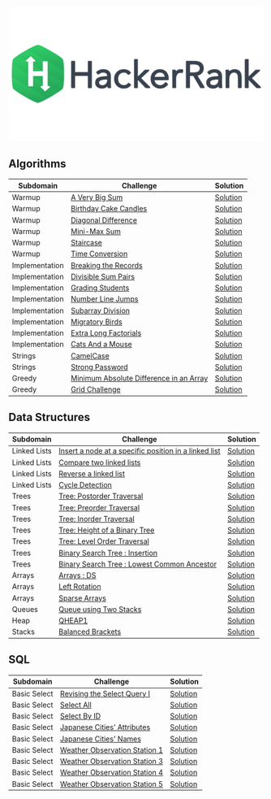 ![hackerrank-logo](hackerrank-logo.png)

## Algorithms

|Subdomain|Challenge|Solution|
|-|-|-|
|Warmup|[A Very Big Sum](https://www.hackerrank.com/challenges/a-very-big-sum/)|[Solution](Algorithms/Warmup/AVeryBigSum.java)|
|Warmup|[Birthday Cake Candles](https://www.hackerrank.com/challenges/birthday-cake-candles/)|[Solution](Algorithms/Warmup/BirthdayCakeCandles.java)|
|Warmup|[Diagonal Difference](https://www.hackerrank.com/challenges/diagonal-difference/)|[Solution](Algorithms/Warmup/DiagonalDifference.java)|
|Warmup|[Mini-Max Sum](https://www.hackerrank.com/challenges/mini-max-sum/)|[Solution](Algorithms/Warmup/MinMaxSum.java)|
|Warmup|[Staircase](https://www.hackerrank.com/challenges/staircase/)|[Solution](Algorithms/Warmup/Staircase.java)|
|Warmup|[Time Conversion](https://www.hackerrank.com/challenges/time-conversion/)|[Solution](Algorithms/Warmup/TimeConversion.java)|
|Implementation|[Breaking the Records](https://www.hackerrank.com/challenges/breaking-best-and-worst-records/)|[Solution](Algorithms/Implementation/BreakingRecords.java)|
|Implementation|[Divisible Sum Pairs](https://www.hackerrank.com/challenges/divisible-sum-pairs/)|[Solution](Algorithms/Implementation/DivisibleSumPairs.java)|
|Implementation|[Grading Students](https://www.hackerrank.com/challenges/grading/)|[Solution](Algorithms/Implementation/GradingStudents.java)|
|Implementation|[Number Line Jumps](https://www.hackerrank.com/challenges/kangaroo/)|[Solution](Algorithms/Implementation/NumberLineJumps.java)|
|Implementation|[Subarray Division](https://www.hackerrank.com/challenges/the-birthday-bar/)|[Solution](Algorithms/Implementation/SubarrayDivision.java)|
|Implementation|[Migratory Birds](https://www.hackerrank.com/challenges/migratory-birds/)|[Solution](Algorithms/Implementation/MigratoryBirds.java)|
|Implementation|[Extra Long Factorials](https://www.hackerrank.com/challenges/extra-long-factorials/)|[Solution](Algorithms/Implementation/ExtraLongFactorials.java)|
|Implementation|[Cats And a Mouse](https://www.hackerrank.com/challenges/cats-and-a-mouse/)|[Solution](Algorithms/Implementation/CatsAndMouse.java)|
|Strings|[CamelCase](https://www.hackerrank.com/challenges/camelcase/)|[Solution](Algorithms/Strings/CamelCase.java)|
|Strings|[Strong Password](https://www.hackerrank.com/challenges/strong-password)|[Solution](Algorithms/Strings/StrongPassword.java )|
|Greedy|[Minimum Absolute Difference in an Array](https://www.hackerrank.com/challenges/minimum-absolute-difference-in-an-array/)|[Solution](Algorithms/Greedy/MinimumAbsoluteDifference.java )|
|Greedy|[Grid Challenge](https://www.hackerrank.com/challenges/grid-challenge/)|[Solution](Algorithms/Greedy/GridChallenge.java )|


## Data Structures

|Subdomain|Challenge|Solution|
|-|-|-|
|Linked Lists|[Insert a node at a specific position in a linked list](https://www.hackerrank.com/challenges/insert-a-node-at-a-specific-position-in-a-linked-list)|[Solution](Data%20Structures/Linked%20Lists/InsertNodeAtPosition.java)|
|Linked Lists|[Compare two linked lists](https://www.hackerrank.com/challenges/compare-two-linked-lists/)|[Solution](Data%20Structures/Linked%20Lists/CompareTwoLinkedLists.java)|
|Linked Lists|[Reverse a linked list](https://www.hackerrank.com/challenges/reverse-a-linked-list/)|[Solution](Data%20Structures/Linked%20Lists/ReverseLinkedList.java)|
|Linked Lists|[Cycle Detection](https://www.hackerrank.com/challenges/detect-whether-a-linked-list-contains-a-cycle)|[Solution](Data%20Structures/Linked%20Lists/CycleDetection.java)|
|Trees|[Tree: Postorder Traversal](https://www.hackerrank.com/challenges/tree-postorder-traversal/)|[Solution](Data%20Structures/Trees/PostorderTraversal.java)|
|Trees|[Tree: Preorder Traversal](https://www.hackerrank.com/challenges/tree-preorder-traversal/)|[Solution](Data%20Structures/Trees/PreorderTraversal.java )|
|Trees|[Tree: Inorder Traversal](https://www.hackerrank.com/challenges/tree-inorder-traversal/)|[Solution](Data%20Structures/Trees/InorderTraversal.java)|
|Trees|[Tree: Height of a Binary Tree](https://www.hackerrank.com/challenges/tree-height-of-a-binary-tree/)|[Solution](Data%20Structures/Trees/TreeHeight.java )|
|Trees|[Tree: Level Order Traversal](https://www.hackerrank.com/challenges/tree-level-order-traversal)|[Solution](Data%20Structures/Trees/LevelOrderTraversal.java)|
|Trees|[Binary Search Tree : Insertion](https://www.hackerrank.com/challenges/binary-search-tree-insertion)|[Solution](Data%20Structures/Trees/BinarySearchTreeInsertion.java)|
|Trees|[Binary Search Tree : Lowest Common Ancestor](https://www.hackerrank.com/challenges/binary-search-tree-lowest-common-ancestor/)|[Solution](Data%20Structures/Trees/LowestCommonAncestor.java)|
|Arrays|[Arrays : DS](https://www.hackerrank.com/challenges/arrays-ds/)|[Solution](Data%20Structures/Arrays/ArraysDS.java)|
|Arrays|[Left Rotation](https://www.hackerrank.com/challenges/array-left-rotation/)|[Solution](Data%20Structures/Arrays/LeftRotation.java)|
|Arrays|[Sparse Arrays](https://www.hackerrank.com/challenges/sparse-arrays)|[Solution](Data%20Structures/Arrays/SparseArrays.java)|
|Queues|[Queue using Two Stacks](https://www.hackerrank.com/challenges/queue-using-two-stacks/problem)|[Solution](Data%20Structures/Queues/QueueUsingTwoStacks.java)|
|Heap|[QHEAP1](https://www.hackerrank.com/challenges/qheap1/problem)|[Solution](Data%20Structures/Heap/QQheap1.java)|
|Stacks|[Balanced Brackets](https://www.hackerrank.com/challenges/balanced-brackets/problem)|[Solution](Data%20Structures/Stacks/BalancedBrackets.java)|

## SQL
|Subdomain|Challenge|Solution|
|-|-|-|
|Basic Select|[Revising the Select Query I](https://www.hackerrank.com/challenges/revising-the-select-query-2/problem)|[Solution](sql/basic%20select/revising_the_select_query.sql)|
|Basic Select|[Select All](https://www.hackerrank.com/challenges/select-all-sql/problem) |[Solution](sql/basic%20select/select_all.sql)|
|Basic Select|[Select By ID](https://www.hackerrank.com/challenges/select-by-id/problem) |[Solution](sql/basic%20select/select_by_id.sql.sql)|
|Basic Select|[Japanese Cities' Attributes](https://www.hackerrank.com/challenges/japanese-cities-attributes/) |[Solution](sql/basic%20select/japanese_city_attributes.sql)|
|Basic Select|[Japanese Cities' Names](https://www.hackerrank.com/challenges/japanese-cities-name/problem) |[Solution](sql/basic%20select/japanese_city_names.sql)|
|Basic Select|[Weather Observation Station 1](https://www.hackerrank.com/challenges/weather-observation-station-1/problem) |[Solution](sql/basic%20select/weather_observation_1.sql)|
|Basic Select|[Weather Observation Station 3](https://www.hackerrank.com/challenges/weather-observation-station-3/problem) |[Solution](sql/basic%20select/weather_observation_3.sql)|
|Basic Select|[Weather Observation Station 4](https://www.hackerrank.com/challenges/weather-observation-station-4/problem) |[Solution](sql/basic%20select/weather_observation_4.sql)|
|Basic Select|[Weather Observation Station 5](https://www.hackerrank.com/challenges/weather-observation-station-5/problem) |[Solution](sql/basic%20select/weather_observation_5.sql)|
